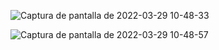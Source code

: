 


![Captura de pantalla de 2022-03-29 10-48-33](https://user-images.githubusercontent.com/72596886/160572769-8f4269e0-ad05-45eb-b630-2b610c58a367.png)




![Captura de pantalla de 2022-03-29 10-48-57](https://user-images.githubusercontent.com/72596886/160572796-de512d24-8b69-4dac-a322-82022e417943.png)
